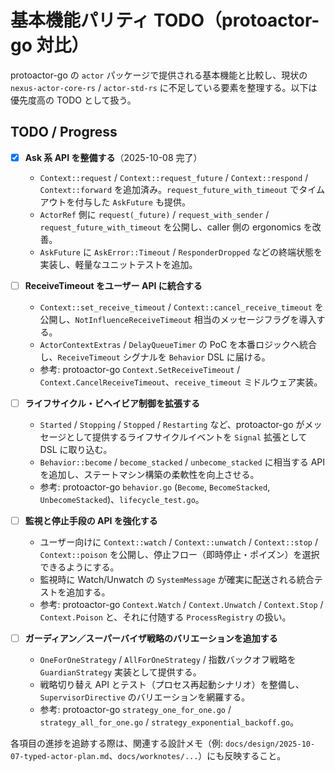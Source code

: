 # 基本機能パリティ TODO（protoactor-go 対比）

protoactor-go の `actor` パッケージで提供される基本機能と比較し、現状の `nexus-actor-core-rs` / `actor-std-rs` に不足している要素を整理する。以下は優先度高の TODO として扱う。

## TODO / Progress

- [x] **Ask 系 API を整備する**（2025-10-08 完了）

  - `Context::request` / `Context::request_future` / `Context::respond` / `Context::forward` を追加済み。`request_future_with_timeout` でタイムアウトを付与した `AskFuture` も提供。
  - `ActorRef` 側に `request(_future)` / `request_with_sender` / `request_future_with_timeout` を公開し、caller 側の ergonomics を改善。
  - `AskFuture` に `AskError::Timeout` / `ResponderDropped` などの終端状態を実装し、軽量なユニットテストを追加。

- [ ] **ReceiveTimeout をユーザー API に統合する**

   - `Context::set_receive_timeout` / `Context::cancel_receive_timeout` を公開し、`NotInfluenceReceiveTimeout` 相当のメッセージフラグを導入する。
   - `ActorContextExtras` / `DelayQueueTimer` の PoC を本番ロジックへ統合し、`ReceiveTimeout` シグナルを `Behavior` DSL に届ける。
   - 参考: protoactor-go `Context.SetReceiveTimeout` / `Context.CancelReceiveTimeout`、`receive_timeout` ミドルウェア実装。

- [ ] **ライフサイクル・ビヘイビア制御を拡張する**

   - `Started` / `Stopping` / `Stopped` / `Restarting` など、protoactor-go がメッセージとして提供するライフサイクルイベントを `Signal` 拡張として DSL に取り込む。
   - `Behavior::become` / `become_stacked` / `unbecome_stacked` に相当する API を追加し、ステートマシン構築の柔軟性を向上させる。
   - 参考: protoactor-go `behavior.go` (`Become`, `BecomeStacked`, `UnbecomeStacked`)、`lifecycle_test.go`。

- [ ] **監視と停止手段の API を強化する**

   - ユーザー向けに `Context::watch` / `Context::unwatch` / `Context::stop` / `Context::poison` を公開し、停止フロー（即時停止・ポイズン）を選択できるようにする。
   - 監視時に Watch/Unwatch の `SystemMessage` が確実に配送される統合テストを追加する。
   - 参考: protoactor-go `Context.Watch` / `Context.Unwatch` / `Context.Stop` / `Context.Poison` と、それに付随する `ProcessRegistry` の扱い。

- [ ] **ガーディアン／スーパーバイザ戦略のバリエーションを追加する**

   - `OneForOneStrategy` / `AllForOneStrategy` / 指数バックオフ戦略を `GuardianStrategy` 実装として提供する。
   - 戦略切り替え API とテスト（プロセス再起動シナリオ）を整備し、`SupervisorDirective` のバリエーションを網羅する。
   - 参考: protoactor-go `strategy_one_for_one.go` / `strategy_all_for_one.go` / `strategy_exponential_backoff.go`。

各項目の進捗を追跡する際は、関連する設計メモ（例: `docs/design/2025-10-07-typed-actor-plan.md`、`docs/worknotes/...`）にも反映すること。
